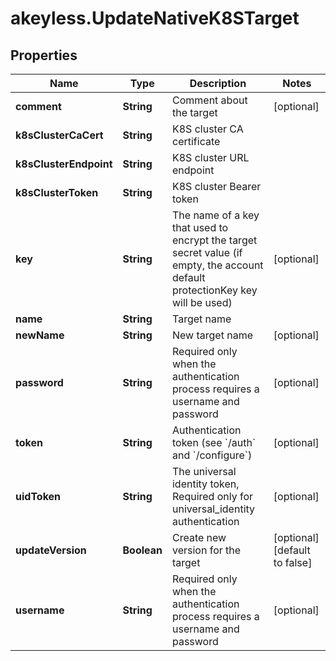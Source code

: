 # akeyless.UpdateNativeK8STarget

## Properties

Name | Type | Description | Notes
------------ | ------------- | ------------- | -------------
**comment** | **String** | Comment about the target | [optional] 
**k8sClusterCaCert** | **String** | K8S cluster CA certificate | 
**k8sClusterEndpoint** | **String** | K8S cluster URL endpoint | 
**k8sClusterToken** | **String** | K8S cluster Bearer token | 
**key** | **String** | The name of a key that used to encrypt the target secret value (if empty, the account default protectionKey key will be used) | [optional] 
**name** | **String** | Target name | 
**newName** | **String** | New target name | [optional] 
**password** | **String** | Required only when the authentication process requires a username and password | [optional] 
**token** | **String** | Authentication token (see &#x60;/auth&#x60; and &#x60;/configure&#x60;) | [optional] 
**uidToken** | **String** | The universal identity token, Required only for universal_identity authentication | [optional] 
**updateVersion** | **Boolean** | Create new version for the target | [optional] [default to false]
**username** | **String** | Required only when the authentication process requires a username and password | [optional] 


